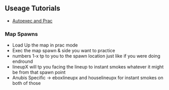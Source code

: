  ## Useage Tutorials  
- [Autoexec and Prac](https://youtu.be/OiruKLO1WUg)
### Map Spawns
- Load Up the map in prac mode
- Exec the map spawn & side you want to practice
- numbers 1-x tp to you to the spawn location just like if you were doing endround
- lineupX will tp you facing the lineup to instant smokes whatever it might be from that spawn point
- Anubis Specific -> eboxlineupx and houselineupx for instant smokes on both of those
